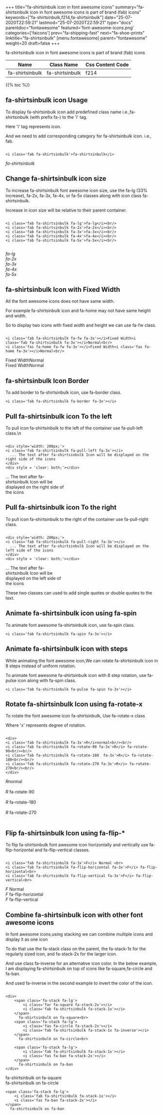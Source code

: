 +++
title="fa-shirtsinbulk icon in font awesome icons"
summary="fa-shirtsinbulk icon in font awesome icons is part of brand (fab) icons"
keywords=["fa-shirtsinbulk,f214,fa-shirtsinbulk"]
date="25-07-2020T22:59:21"
lastmod="25-07-2020T22:59:21"
type="docs"
parentdoc="fontawesome"
featured='font-awesome-icons.png'
categories=['faicons']
prev="fa-shipping-fast"
next="fa-shoe-prints"
linktitle="fa-shirtsinbulk"
[menu.fontawesome]
parent="fontawesome"
weight=20
draft=false
+++


fa-shirtsinbulk icon in font awesome icons is part of brand (fab) icons

<div class='table-responsive'><table class='table'><thead><tr><th>Name</th><th>Class Name</th><th>Css Content Code</th></tr></thead><tbody><tr><td>fa-shirtsinbulk</td><td>fa-shirtsinbulk</td><td>f214</td></tr></tbody></table></div>


{{% toc %}}


## fa-shirtsinbulk icon Usage

To display fa-shirtsinbulk icon add predefined class name i.e.,fa-shirtsinbulk (with prefix fa-) to the 'i' tag.

Here 'i' tag represents icon.

And we need to add corresponding category for fa-shirtsinbulk icon. i.e., fab.


```

<i class='fab fa-shirtsinbulk'>fa-shirtsinbulk</i>
```

<i class='fab fa-shirtsinbulk'>fa-shirtsinbulk</i>




## Change fa-shirtsinbulk icon size
To increase fa-shirtsinbulk font awesome icon size, use the fa-lg (33% increase), fa-2x, fa-3x, fa-4x, or fa-5x classes along with icon class fa-shirtsinbulk.

Increase in icon size will be relative to their parent container. 

```

<i class='fab fa-shirtsinbulk fa-lg'>fa-lg</i><br/>
<i class='fab fa-shirtsinbulk fa-2x'>fa-2x</i><br/>
<i class='fab fa-shirtsinbulk fa-3x'>fa-3x</i><br/>
<i class='fab fa-shirtsinbulk fa-4x'>fa-4x</i><br/>
<i class='fab fa-shirtsinbulk fa-5x'>fa-5x</i><br/>
            
```

<i class='fab fa-shirtsinbulk fa-lg'>fa-lg</i><br/>
<i class='fab fa-shirtsinbulk fa-2x'>fa-2x</i><br/>
<i class='fab fa-shirtsinbulk fa-3x'>fa-3x</i><br/>
<i class='fab fa-shirtsinbulk fa-4x'>fa-4x</i><br/>
<i class='fab fa-shirtsinbulk fa-5x'>fa-5x</i><br/>
            



## fa-shirtsinbulk Icon with Fixed Width 

All the font awesome icons does not have same width.

For example fa-shirtsinbulk icon and fa-home may not have same height and width.

So to display two icons with fixed width and height we can use fa-fw class.


```

<i class='fab fa-shirtsinbulk fa-fw fa-3x'></i>Fixed Width<i class='fab fa-shirtsinbulk fa-3x'></i>Normal<br/>
<i class='fas fa-home fa-fw fa-3x'></i>Fixed Width<i class='fas fa-home fa-3x'></i>Normal<br/>
```

<i class='fab fa-shirtsinbulk fa-fw fa-3x'></i>Fixed Width<i class='fab fa-shirtsinbulk fa-3x'></i>Normal<br/>
<i class='fas fa-home fa-fw fa-3x'></i>Fixed Width<i class='fas fa-home fa-3x'></i>Normal<br/>



## fa-shirtsinbulk Icon Border 

To add border to fa-shirtsinbulk icon, use fa-border class.


```
<i class='fab fa-shirtsinbulk fa-border fa-3x'></i>

```
<i class='fab fa-shirtsinbulk fa-border fa-3x'></i>





## Pull fa-shirtsinbulk icon To the left

To pull icon fa-shirtsinbulk to the left of the container use fa-pull-left class.\n

```

<div style='width: 200px;'>
<i class='fab fa-shirtsinbulk fa-pull-left fa-3x'></i>
  ... The text after fa-shirtsinbulk Icon will be displayed on the right side of the icons
</div>
<div style = 'clear: both;'></div>
```

<div style='width: 200px;'>
<i class='fab fa-shirtsinbulk fa-pull-left fa-3x'></i>
  ... The text after fa-shirtsinbulk Icon will be displayed on the right side of the icons
</div>
<div style = 'clear: both;'></div>




## Pull fa-shirtsinbulk icon To the right
To pull icon fa-shirtsinbulk to the right of the container use fa-pull-right class.

```

<div style='width: 200px;'>
<i class='fab fa-shirtsinbulk fa-pull-right fa-3x'></i>
  ... The text after fa-shirtsinbulk Icon will be displayed on the left side of the icons
</div>
<div style = 'clear: both;'></div>
```

<div style='width: 200px;'>
<i class='fab fa-shirtsinbulk fa-pull-right fa-3x'></i>
  ... The text after fa-shirtsinbulk Icon will be displayed on the left side of the icons
</div>
<div style = 'clear: both;'></div>

These two classes can used to add single quotes or double quotes to the text.


## Animate fa-shirtsinbulk icon using fa-spin
To animate font awesome fa-shirtsinbulk icon, use fa-spin class.

```
<i class='fab fa-shirtsinbulk fa-spin fa-3x'></i>
```
<i class='fab fa-shirtsinbulk fa-spin fa-3x'></i>




## Animate fa-shirtsinbulk icon with steps
While animating the font awesome icon,We can rotate fa-shirtsinbulk icon in 8 steps instead of uniform rotation.

To animate font awesome fa-shirtsinbulk icon with 8 step rotation, use fa-pulse icon along with fa-spin class.


```
<i class='fab fa-shirtsinbulk fa-pulse fa-spin fa-3x'></i>

```
<i class='fab fa-shirtsinbulk fa-pulse fa-spin fa-3x'></i>





## Rotate fa-shirtsinbulk Icon using fa-rotate-x
To rotate the font awesome icon fa-shirtsinbulk, Use fa-rotate-x class

Where 'x' represents degree of rotation.


```

<div>
<i class='fab fa-shirtsinbulk fa-3x'>R</i>normal<br/><br/>
<i class='fab fa-shirtsinbulk fa-rotate-90 fa-3x'>R</i> fa-rotate-90<br/><br/> 
<i class='fab fa-shirtsinbulk fa-rotate-180  fa-3x'>R</i> fa-rotate-180<br/><br/> 
<i class='fab fa-shirtsinbulk fa-rotate-270 fa-3x'>R</i> fa-rotate-270<br/><br/>
</div>
```

<div>
<i class='fab fa-shirtsinbulk fa-3x'>R</i>normal<br/><br/>
<i class='fab fa-shirtsinbulk fa-rotate-90 fa-3x'>R</i> fa-rotate-90<br/><br/> 
<i class='fab fa-shirtsinbulk fa-rotate-180  fa-3x'>R</i> fa-rotate-180<br/><br/> 
<i class='fab fa-shirtsinbulk fa-rotate-270 fa-3x'>R</i> fa-rotate-270<br/><br/>
</div>




## Flip fa-shirtsinbulk Icon using fa-flip-*
To flip fa-shirtsinbulk font awesome icon horizontally and vertically use fa-flip-horizontal and fa-flip-vertical classes. 

```

<i class='fab fa-shirtsinbulk fa-3x'>F</i> Normal <br>
<i class='fab fa-shirtsinbulk fa-flip-horizontal fa-3x'>F</i> fa-flip-horizontal<br>
<i class='fab fa-shirtsinbulk fa-flip-vertical fa-3x'>F</i> fa-flip-vertical<br>
```

<i class='fab fa-shirtsinbulk fa-3x'>F</i> Normal <br>
<i class='fab fa-shirtsinbulk fa-flip-horizontal fa-3x'>F</i> fa-flip-horizontal<br>
<i class='fab fa-shirtsinbulk fa-flip-vertical fa-3x'>F</i> fa-flip-vertical<br>




## Combine fa-shirtsinbulk icon with other font awesome icons
In font awesome icons,using stacking we can combine multiple icons and display it as one icon 

To do that use the fa-stack class on the parent, the fa-stack-1x for the regularly sized icon, and fa-stack-2x for the larger icon.

And use class fa-inverse for an alternative icon color. 
In the below example, I am displaying fa-shirtsinbulk on top of icons like fa-square,fa-circle and fa-ban.

And used fa-inverse in the second example to invert the color of the icon.

```

<div>
    <span class='fa-stack fa-lg'>
        <i class='far fa-square fa-stack-2x'></i>
        <i class='fab fa-shirtsinbulk fa-stack-1x'></i>
    </span>
      fa-shirtsinbulk on fa-square<br>
    <span class='fa-stack fa-lg'>
        <i class='fas fa-circle fa-stack-2x'></i>
        <i class='fab fa-shirtsinbulk fa-stack-1x fa-inverse'></i>
    </span>
      fa-shirtsinbulk on fa-circle<br>

    <span class='fa-stack fa-lg'>
        <i class='fab fa-shirtsinbulk fa-stack-1x'></i>
        <i class='fas fa-ban fa-stack-2x'></i>
    </span>
      fa-shirtsinbulk on fa-ban
</div>
```

<div>
    <span class='fa-stack fa-lg'>
        <i class='far fa-square fa-stack-2x'></i>
        <i class='fab fa-shirtsinbulk fa-stack-1x'></i>
    </span>
      fa-shirtsinbulk on fa-square<br>
    <span class='fa-stack fa-lg'>
        <i class='fas fa-circle fa-stack-2x'></i>
        <i class='fab fa-shirtsinbulk fa-stack-1x fa-inverse'></i>
    </span>
      fa-shirtsinbulk on fa-circle<br>

    <span class='fa-stack fa-lg'>
        <i class='fab fa-shirtsinbulk fa-stack-1x'></i>
        <i class='fas fa-ban fa-stack-2x'></i>
    </span>
      fa-shirtsinbulk on fa-ban
</div>






